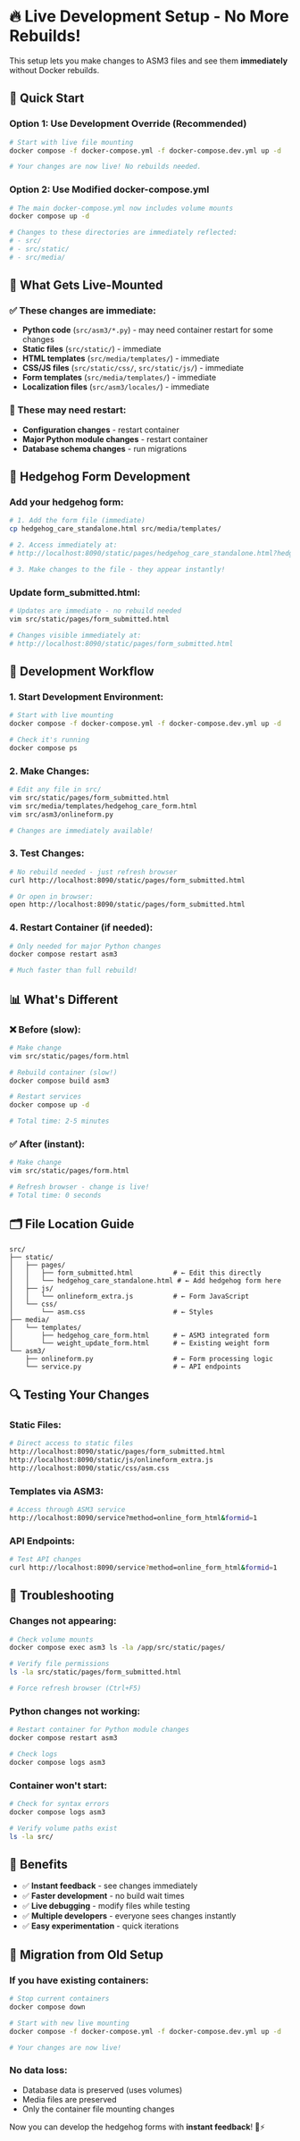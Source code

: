 # 🔥 Live Development Setup - No More Rebuilds!

This setup lets you make changes to ASM3 files and see them **immediately** without Docker rebuilds.

## 🚀 **Quick Start**

### **Option 1: Use Development Override (Recommended)**
```bash
# Start with live file mounting
docker compose -f docker-compose.yml -f docker-compose.dev.yml up -d

# Your changes are now live! No rebuilds needed.
```

### **Option 2: Use Modified docker-compose.yml**
```bash
# The main docker-compose.yml now includes volume mounts
docker compose up -d

# Changes to these directories are immediately reflected:
# - src/
# - src/static/
# - src/media/
```

## 📁 **What Gets Live-Mounted**

### **✅ These changes are immediate:**
- **Python code** (`src/asm3/*.py`) - may need container restart for some changes
- **Static files** (`src/static/`) - immediate
- **HTML templates** (`src/media/templates/`) - immediate
- **CSS/JS files** (`src/static/css/`, `src/static/js/`) - immediate  
- **Form templates** (`src/media/templates/`) - immediate
- **Localization files** (`src/asm3/locales/`) - immediate

### **🔄 These may need restart:**
- **Configuration changes** - restart container
- **Major Python module changes** - restart container
- **Database schema changes** - run migrations

## 🦔 **Hedgehog Form Development**

### **Add your hedgehog form:**
```bash
# 1. Add the form file (immediate)
cp hedgehog_care_standalone.html src/media/templates/

# 2. Access immediately at:
# http://localhost:8090/static/pages/hedgehog_care_standalone.html?hedgehog=Spike

# 3. Make changes to the file - they appear instantly!
```

### **Update form_submitted.html:**
```bash
# Updates are immediate - no rebuild needed
vim src/static/pages/form_submitted.html

# Changes visible immediately at:
# http://localhost:8090/static/pages/form_submitted.html
```

## 🔧 **Development Workflow**

### **1. Start Development Environment:**
```bash
# Start with live mounting
docker compose -f docker-compose.yml -f docker-compose.dev.yml up -d

# Check it's running
docker compose ps
```

### **2. Make Changes:**
```bash
# Edit any file in src/
vim src/static/pages/form_submitted.html
vim src/media/templates/hedgehog_care_form.html
vim src/asm3/onlineform.py

# Changes are immediately available!
```

### **3. Test Changes:**
```bash
# No rebuild needed - just refresh browser
curl http://localhost:8090/static/pages/form_submitted.html

# Or open in browser:
open http://localhost:8090/static/pages/form_submitted.html
```

### **4. Restart Container (if needed):**
```bash
# Only needed for major Python changes
docker compose restart asm3

# Much faster than full rebuild!
```

## 📊 **What's Different**

### **❌ Before (slow):**
```bash
# Make change
vim src/static/pages/form.html

# Rebuild container (slow!)
docker compose build asm3

# Restart services  
docker compose up -d

# Total time: 2-5 minutes
```

### **✅ After (instant):**
```bash
# Make change
vim src/static/pages/form.html

# Refresh browser - change is live!
# Total time: 0 seconds
```

## 🗂️ **File Location Guide**

```
src/
├── static/
│   ├── pages/
│   │   ├── form_submitted.html          # ← Edit this directly
│   │   └── hedgehog_care_standalone.html # ← Add hedgehog form here
│   ├── js/
│   │   └── onlineform_extra.js          # ← Form JavaScript  
│   └── css/
│       └── asm.css                      # ← Styles
├── media/
│   └── templates/
│       ├── hedgehog_care_form.html      # ← ASM3 integrated form
│       └── weight_update_form.html      # ← Existing weight form
└── asm3/
    ├── onlineform.py                    # ← Form processing logic
    └── service.py                       # ← API endpoints
```

## 🔍 **Testing Your Changes**

### **Static Files:**
```bash
# Direct access to static files
http://localhost:8090/static/pages/form_submitted.html
http://localhost:8090/static/js/onlineform_extra.js
http://localhost:8090/static/css/asm.css
```

### **Templates via ASM3:**
```bash
# Access through ASM3 service
http://localhost:8090/service?method=online_form_html&formid=1
```

### **API Endpoints:**
```bash
# Test API changes
curl http://localhost:8090/service?method=online_form_html&formid=1
```

## 🚨 **Troubleshooting**

### **Changes not appearing:**
```bash
# Check volume mounts
docker compose exec asm3 ls -la /app/src/static/pages/

# Verify file permissions  
ls -la src/static/pages/form_submitted.html

# Force refresh browser (Ctrl+F5)
```

### **Python changes not working:**
```bash
# Restart container for Python module changes
docker compose restart asm3

# Check logs
docker compose logs asm3
```

### **Container won't start:**
```bash
# Check for syntax errors
docker compose logs asm3

# Verify volume paths exist
ls -la src/
```

## 🎯 **Benefits**

- ✅ **Instant feedback** - see changes immediately
- ✅ **Faster development** - no build wait times  
- ✅ **Live debugging** - modify files while testing
- ✅ **Multiple developers** - everyone sees changes instantly
- ✅ **Easy experimentation** - quick iterations

## 🔄 **Migration from Old Setup**

### **If you have existing containers:**
```bash
# Stop current containers
docker compose down

# Start with new live mounting
docker compose -f docker-compose.yml -f docker-compose.dev.yml up -d

# Your changes are now live!
```

### **No data loss:**
- Database data is preserved (uses volumes)
- Media files are preserved  
- Only the container file mounting changes

Now you can develop the hedgehog forms with **instant feedback**! 🦔⚡